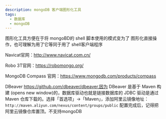 ```yaml
---
description: mongoDB 客户端图形化工具
tags:
  - 数据库
  - mongoDB
---
```


图形化工具方便在于将 mongoBD的 shell 脚本使用的模式变为了 图形化直接操作，也可理解为用了它等同于用了 shell客户端程序

Navicat官网：http://www.navicat.com.cn/

Robo 3T官网：https://robomongo.org/

MongoDB Compass 官网：https://www.mongodb.com/products/compass

DBeaver https://github.com/dbeaver/dbeaver,因为 DBeaver 是基于 Maven 构建 (opens new window)的，数据库驱动也就是链接数据库的 JDBC 驱动是通过 Maven 仓库下载的。选择「首选项」→「Maven」，添加阿里云镜像地址：`http://maven.aliyun.com/nexus/content/groups/public` 配置完成后，记得把阿里云镜像仓库置顶。不支持mongoDB

